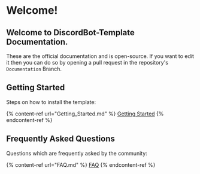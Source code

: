 # Welcome!

## Welcome to DiscordBot-Template Documentation.

These are the official documentation and is open-source. If you want to edit it then you can do so by opening a pull request in the repository's `Documentation` Branch.

## Getting Started

Steps on how to install the template:

{% content-ref url="Getting_Started.md" %}
[Getting Started](Getting_Started.md)
{% endcontent-ref %}

## Frequently Asked Questions

Questions which are frequently asked by the community:

{% content-ref url="FAQ.md" %}
[FAQ](/FAQ.md)
{% endcontent-ref %}
